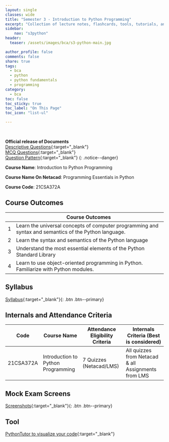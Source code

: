 ```yaml
---
layout: single
classes: wide
title: "Semester 3 - Introduction to Python Programming"
excerpt: "Collection of lecture notes, flashcards, tools, tutorials, and other references."
sidebar:
    nav: "s3python"
header:
  teaser: /assets/images/bca/s3-python-main.jpg

author_profile: false
comments: false
share: true
tags:
  - bca
  - python
  - python fundamentals
  - programming
category:
  - bca
toc: false
toc_sticky: true
toc_label: "On This Page"
toc_icon: "list-ul"

---
```


<br>


**Official release of Documents** \
[Descriptive Questions](https://drive.google.com/open?id=11ZEPkyWqrT__FPziXo8PDVpPDvQ1_DK6&authuser=ab26042023%40gmail.com&usp=drive_fs){:target="_blank"}\
[MCQ Questions](https://drive.google.com/open?id=11Ymn9By8cc7wv2hHUEbjr4Ev2deUb8aN&authuser=ab26042023%40gmail.com&usp=drive_fs){:target="_blank"}\
[Question Pattern](https://drive.google.com/open?id=11b6xzDtUWxOYwpBZzlLEMHsTA2hs_ofq&authuser=ab26042023%40gmail.com&usp=drive_fs){:target="_blank"}
{: .notice--danger}

**Course Name**: Introduction to Python Programming

**Course Name On Netacad**: Programming Essentials in Python

**Course Code**: 21CSA372A


## Course Outcomes

|   | Course Outcomes                                                  |
|:-:|------------------------------------------------------------------|
| 1 | Learn the universal concepts of computer programming and syntax and semantics of the Python language.     |
| 2 | Learn the syntax and semantics of the Python language |
| 3 | Understand the most essential elements of the Python Standard Library |
| 4 | Learn to use object-oriented programming in Python. Familiarize with Python modules.   |



## Syllabus

[Syllabus](https://docs.google.com/document/d/1NQB0Q_AsCXD1R77EuLA-h22hg_5AUztJMAPLdRC-dOE/edit?usp=sharing){:target="_blank"}{: .btn .btn--primary}


## Internals and Attendance Criteria

| Code       | Course Name           | Attendance Eligibility Criteria | Internals Criteria (Best is considered) |
|------------|-----------------------|---------------------------------|-----------------------------------------|
| 21CSA372A  | Introduction to Python Programming  | 7 Quizzes (Netacad/LMS) | All quizzes from Netacad & all Assignments from LMS             |


## Mock Exam Screens
[Screenshots](https://drive.google.com/open?id=10hk7yuFHVquNPUEocqQrgzqYfGecvLlb&authuser=ab26042023%40gmail.com&usp=drive_fs){:target="_blank"}{: .btn .btn--primary}

## Tool

[PythonTutor to visualize your code](https://pythontutor.com/visualize.html#mode=edit){:target="_blank"}